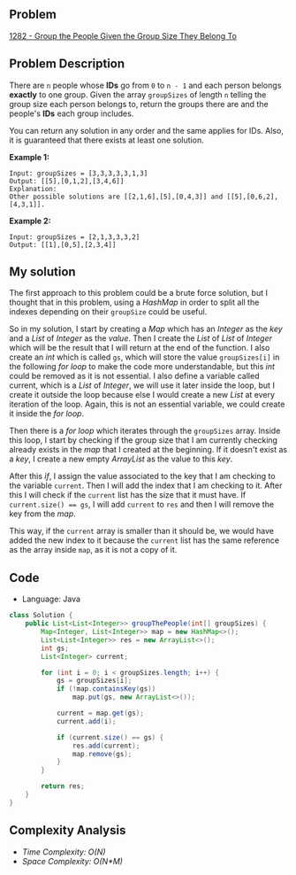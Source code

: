 
## Problem

[1282 - Group the People Given the Group Size They Belong To](https://leetcode.com/problems/group-the-people-given-the-group-size-they-belong-to/)

## Problem Description
There are `n` people whose __IDs__ go from `0` to `n - 1` and each person belongs __exactly__ to one group. Given the array `groupSizes` of length `n` telling the group size each person belongs to, return the groups there are and the people's __IDs__ each group includes.

You can return any solution in any order and the same applies for IDs. Also, it is guaranteed that there exists at least one solution.

__Example 1:__
```
Input: groupSizes = [3,3,3,3,3,1,3]
Output: [[5],[0,1,2],[3,4,6]]
Explanation:
Other possible solutions are [[2,1,6],[5],[0,4,3]] and [[5],[0,6,2],[4,3,1]].
```

__Example 2:__
```
Input: groupSizes = [2,1,3,3,3,2]
Output: [[1],[0,5],[2,3,4]]
```

## My solution

The first approach to this problem could be a brute force solution, but I thought that in this problem, using a _HashMap_ in order to split all the indexes depending on their `groupSize` could be useful.

So in my solution, I start by creating a _Map_ which has an _Integer_ as the _key_ and a _List_ of _Integer_ as the _value_. Then I create the _List_ of _List_ of _Integer_ which will be the result that I will return at the end of the function. I also create an _int_ which is called `gs`, which will store the value `groupSizes[i]` in the following _for loop_ to make the code more understandable, but this _int_ could be removed as it is not essential. I also define a variable called current, which is a _List_ of _Integer_, we will use it later inside the loop, but I create it outside the loop because else I would create a new _List_ at every iteration of the loop. Again, this is not an essential variable, we could create it inside the _for loop_.

Then there is a _for loop_ which iterates through the `groupSizes` array. Inside this loop, I start by checking if the group size that I am currently checking already exists in the _map_ that I created at the beginning. If it doesn't exist as a _key_, I create a new empty _ArrayList_ as the value to this _key_.

After this _if_, I assign the value associated to the key that I am checking to the variable `current`. Then I will add the index that I am checking to it. After this I will check if the `current` list has the size that it must have. If `current.size() == gs`, I will add `current` to `res` and then I will remove the key from the _map_.

This way, if the `current` array is smaller than it should be, we would have added the new index to it because the `current` list has the same reference as the array inside `map`, as it is not a copy of it.


## Code

- Language: Java

```java
class Solution {
    public List<List<Integer>> groupThePeople(int[] groupSizes) {
        Map<Integer, List<Integer>> map = new HashMap<>();
        List<List<Integer>> res = new ArrayList<>();
        int gs;
        List<Integer> current;

        for (int i = 0; i < groupSizes.length; i++) {
            gs = groupSizes[i];
            if (!map.containsKey(gs))
                map.put(gs, new ArrayList<>());

            current = map.get(gs);
            current.add(i);

            if (current.size() == gs) {
                res.add(current);
                map.remove(gs);
            }
        }

        return res;
    }
}
```

## Complexity Analysis

- _Time Complexity: O(N)_
- _Space Complexity: O(N*M)_
